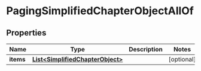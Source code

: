 

# PagingSimplifiedChapterObjectAllOf

## Properties

Name | Type | Description | Notes
------------ | ------------- | ------------- | -------------
**items** | [**List&lt;SimplifiedChapterObject&gt;**](SimplifiedChapterObject.md) |  |  [optional]



